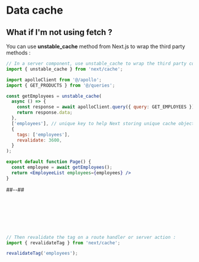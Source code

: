 <!-- .slide: class="two-column with-code" -->

<style>
  .revalidate-45 {
   width: 1500px;
   height: auto;
   margin-top: 2rem!important;
  }


</style>

# Data cache

## What if I'm not using fetch ?

You can use **unstable_cache** method from Next.js to wrap the third party methods :

```jsx
// In a server component, use unstable_cache to wrap the third party code :
import { unstable_cache } from 'next/cache';

import apolloClient from '@/apollo';
import { GET_PRODUCTS } from '@/queries';

const getEmployees = unstable_cache(
  async () => {
    const response = await apolloClient.query({ query: GET_EMPLOYEES });
    return response.data;
  },
  ['employees'], // unique key to help Next storing unique cache objects
  {
    tags: ['employees'],
    revalidate: 3600,
  }
);

export default function Page() {
  const employee = await getEmployees();
  return <EmployeeList employees={employees} />
}
```

##--##

<br/> <br/> <br/> <br/> <br/>

```js
// Then revalidate the tag on a route handler or server action :
import { revalidateTag } from 'next/cache';

revalidateTag('employees');
```
